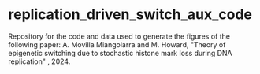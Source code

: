 # replication_driven_switch_aux_code
Repository for the code and data used to generate the figures of the following paper:
A. Movilla Miangolarra and M. Howard, "Theory of epigenetic switching due to stochastic histone mark loss during DNA replication" , 2024.
